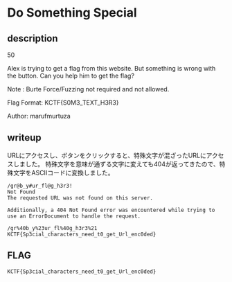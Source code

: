 # Do Something Special

## description

50

Alex is trying to get a flag from this website. But something is wrong with the button. Can you help him to get the flag?

Note : Burte Force/Fuzzing not required and not allowed.

Flag Format: KCTF{S0M3_TEXT_H3R3}

Author: marufmurtuza

## writeup

URLにアクセスし、ボタンをクリックすると、特殊文字が混ざったURLにアクセスしました。
特殊文字を意味が通ずる文字に変えても404が返ってきたので、特殊文字をASCIIコードに変換しました。

```
/gr@b_y#ur_fl@g_h3r3!
Not Found
The requested URL was not found on this server.

Additionally, a 404 Not Found error was encountered while trying to use an ErrorDocument to handle the request.

/gr%40b_y%23ur_fl%40g_h3r3%21
KCTF{Sp3cial_characters_need_t0_get_Url_enc0ded}
```

## FLAG

```txt
KCTF{Sp3cial_characters_need_t0_get_Url_enc0ded}
```
